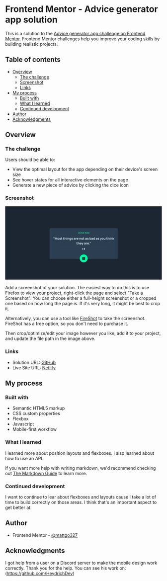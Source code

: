 # Frontend Mentor - Advice generator app solution

This is a solution to the [Advice generator app challenge on Frontend Mentor](https://www.frontendmentor.io/challenges/advice-generator-app-QdUG-13db). Frontend Mentor challenges help you improve your coding skills by building realistic projects.

## Table of contents

- [Overview](#overview)
  - [The challenge](#the-challenge)
  - [Screenshot](#screenshot)
  - [Links](#links)
- [My process](#my-process)
  - [Built with](#built-with)
  - [What I learned](#what-i-learned)
  - [Continued development](#continued-development)
- [Author](#author)
- [Acknowledgments](#acknowledgments)

## Overview

### The challenge

Users should be able to:

- View the optimal layout for the app depending on their device's screen size
- See hover states for all interactive elements on the page
- Generate a new piece of advice by clicking the dice icon

### Screenshot

![](./images/screenshot.png)

Add a screenshot of your solution. The easiest way to do this is to use Firefox to view your project, right-click the page and select "Take a Screenshot". You can choose either a full-height screenshot or a cropped one based on how long the page is. If it's very long, it might be best to crop it.

Alternatively, you can use a tool like [FireShot](https://getfireshot.com/) to take the screenshot. FireShot has a free option, so you don't need to purchase it.

Then crop/optimize/edit your image however you like, add it to your project, and update the file path in the image above.

### Links

- Solution URL: [GitHub](https://github.com/mattgo327/advice-generator)
- Live Site URL: [Netlify](https://yourquotesgenerator327.netlify.app/)

## My process

### Built with

- Semantic HTML5 markup
- CSS custom properties
- Flexbox
- Javascript
- Mobile-first workflow

### What I learned

I learned more about position layouts and flexboxes. I also learned about how to use an API.

If you want more help with writing markdown, we'd recommend checking out [The Markdown Guide](https://www.markdownguide.org/) to learn more.

### Continued development

I want to continue to lear about flexboxes and layouts cause I take a lot of time to build correctly on those areas. I think that's an important aspect to get better at.

## Author

- Frontend Mentor - [@mattgo327](https://www.frontendmentor.io/profile/mattgo327)

## Acknowledgments

I got help from a user on a Discord server to make the mobile design work correctly. Thank you for the help. You can see his work on: (https://github.com/HeydrichDev)
